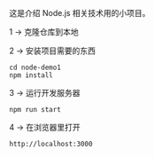 这是介绍 Node.js 相关技术用的小项目。

1 → 克隆仓库到本地

2 → 安装项目需要的东西
```
cd node-demo1
npm install
```
3 → 运行开发服务器
```
npm run start
```
4 → 在浏览器里打开
```
http://localhost:3000
```
